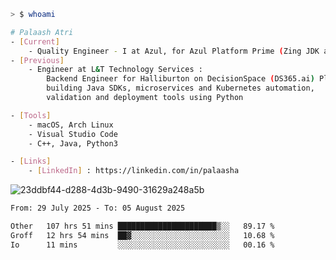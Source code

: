 ```sh
> $ whoami

# Palaash Atri
- [Current]
    - Quality Engineer - I at Azul, for Azul Platform Prime (Zing JDK and OptHub Cloud-Native Compiler)
- [Previous]
    - Engineer at L&T Technology Services :
        Backend Engineer for Halliburton on DecisionSpace (DS365.ai) Platform team,
        building Java SDKs, microservices and Kubernetes automation,
        validation and deployment tools using Python

- [Tools]
    - macOS, Arch Linux
    - Visual Studio Code
    - C++, Java, Python3

- [Links]
    - [LinkedIn] : https://linkedin.com/in/palaasha 

```
![23ddbf44-d288-4d3b-9490-31629a248a5b](https://github.com/user-attachments/assets/e8f7d8c9-2427-40a3-b819-73b167b77e19)


<!--START_SECTION:waka-->

```txt
From: 29 July 2025 - To: 05 August 2025

Other   107 hrs 51 mins ██████████████████████▒░░   89.17 %
Groff   12 hrs 54 mins  ██▓░░░░░░░░░░░░░░░░░░░░░░   10.68 %
Io      11 mins         ░░░░░░░░░░░░░░░░░░░░░░░░░   00.16 %
```

<!--END_SECTION:waka-->
